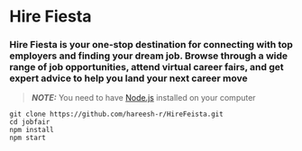 # Hire Fiesta

### Hire Fiesta is your one-stop destination for connecting with top employers and finding your dream job. Browse through a wide range of job opportunities, attend virtual career fairs, and get expert advice to help you land your next career move

> **_NOTE:_** You need to have [Node.js](https://nodejs.org/) installed on your computer

``` 
git clone https://github.com/hareesh-r/HireFeista.git 
cd jobfair
npm install
npm start
 ```
